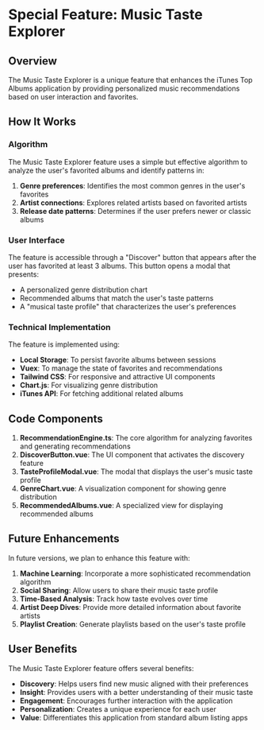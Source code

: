 # Special Feature: Music Taste Explorer

## Overview

The Music Taste Explorer is a unique feature that enhances the iTunes Top Albums application by providing personalized music recommendations based on user interaction and favorites.

## How It Works

### Algorithm

The Music Taste Explorer feature uses a simple but effective algorithm to analyze the user's favorited albums and identify patterns in:

1. **Genre preferences**: Identifies the most common genres in the user's favorites
2. **Artist connections**: Explores related artists based on favorited artists
3. **Release date patterns**: Determines if the user prefers newer or classic albums

### User Interface

The feature is accessible through a "Discover" button that appears after the user has favorited at least 3 albums. This button opens a modal that presents:

- A personalized genre distribution chart
- Recommended albums that match the user's taste patterns
- A "musical taste profile" that characterizes the user's preferences

### Technical Implementation

The feature is implemented using:

- **Local Storage**: To persist favorite albums between sessions
- **Vuex**: To manage the state of favorites and recommendations
- **Tailwind CSS**: For responsive and attractive UI components
- **Chart.js**: For visualizing genre distribution
- **iTunes API**: For fetching additional related albums

## Code Components

1. **RecommendationEngine.ts**: The core algorithm for analyzing favorites and generating recommendations
2. **DiscoverButton.vue**: The UI component that activates the discovery feature
3. **TasteProfileModal.vue**: The modal that displays the user's music taste profile
4. **GenreChart.vue**: A visualization component for showing genre distribution
5. **RecommendedAlbums.vue**: A specialized view for displaying recommended albums

## Future Enhancements

In future versions, we plan to enhance this feature with:

1. **Machine Learning**: Incorporate a more sophisticated recommendation algorithm
2. **Social Sharing**: Allow users to share their music taste profile
3. **Time-Based Analysis**: Track how taste evolves over time
4. **Artist Deep Dives**: Provide more detailed information about favorite artists
5. **Playlist Creation**: Generate playlists based on the user's taste profile

## User Benefits

The Music Taste Explorer feature offers several benefits:

- **Discovery**: Helps users find new music aligned with their preferences
- **Insight**: Provides users with a better understanding of their music taste
- **Engagement**: Encourages further interaction with the application
- **Personalization**: Creates a unique experience for each user
- **Value**: Differentiates this application from standard album listing apps